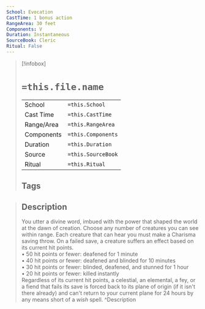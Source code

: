 ```yaml
---
School: Evocation
CastTime: 1 bonus action
RangeArea: 30 feet
Components: V
Duration: Instantaneous
SourceBook: Cleric
Ritual: False
---
```

> [!infobox]
>
> # `=this.file.name`
> |            |                    |
> | ---------- | ------------------ |
> | School     | `=this.School`     |
> | Cast Time  | `=this.CastTime`   |
> | Range/Area | `=this.RangeArea`  |
> | Components | `=this.Components` |
> | Duration   | `=this.Duration`   |
> | Source     | `=this.SourceBook` |
> | Ritual     | `=this.Ritual`     |
>## Tags
>

> ## Description
> You utter a divine word, imbued with the power that shaped the world at the dawn of creation. Choose any number of creatures you can see within range. Each creature that can hear you must make a Charisma saving throw. On a failed save, a creature suffers an effect based on its current hit points.<br> • 50 hit points or fewer: deafened for 1 minute<br> • 40 hit points or fewer: deafened and blinded for 10 minutes<br> • 30 hit points or fewer: blinded, deafened, and stunned for 1 hour<br> • 20 hit points or fewer: killed instantly<br> Regardless of its current hit points, a celestial, an elemental, a fey, or a fiend that fails its save is forced back to its plane of origin (if it isn't there already) and can't return to your current plane for 24 hours by any means short of a <i>wish</i> spell. 
> ^Description